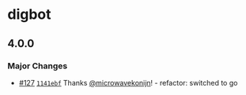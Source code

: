 # digbot

## 4.0.0

### Major Changes

- [#127](https://github.com/dignityofwar/digbot/pull/127) [`1141ebf`](https://github.com/dignityofwar/digbot/commit/1141ebf3fed28da1ecbd545fdcb92b456e335a40) Thanks [@microwavekonijn](https://github.com/microwavekonijn)! - refactor: switched to go
